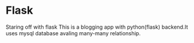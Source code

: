 # Flask
Staring off with flask 
This is a blogging app with python(flask) backend.It uses mysql database avaling many-many relationship.
